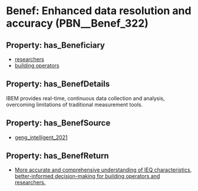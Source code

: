 # Benef: __Enhanced data resolution and accuracy__ (PBN__Benef_322)

## Property: has_Beneficiary

* [researchers](../Stakeholder/PBN__Stakeholder_2)
* [building operators](../Stakeholder/PBN__Stakeholder_152)

## Property: has_BenefDetails

IBEM provides real-time, continuous data collection and analysis, overcoming limitations of traditional measurement tools.

## Property: has_BenefSource

* [geng_intelligent_2021](../Article/PBN__Article_62)

## Property: has_BenefReturn

* [More accurate and comprehensive understanding of IEQ characteristics, better-informed decision-making for building operators and researchers.](../BenefReturn/PBN__BenefReturn_339)

